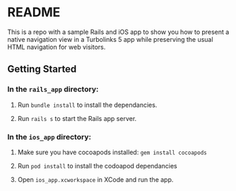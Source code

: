 # README

This is a repo with a sample Rails and iOS app to show you how to present a native navigation view in a Turbolinks 5 app while preserving the usual HTML navigation for web visitors.

## Getting Started

### In the `rails_app` directory:

1. Run `bundle install` to install the dependancies.

2. Run `rails s` to start the Rails app server.

### In the `ios_app` directory:

1. Make sure you have cocoapods installed: `gem install cocoapods`

1. Run `pod install` to install the codoapod dependancies

1. Open `ios_app.xcworkspace` in XCode and run the app.
